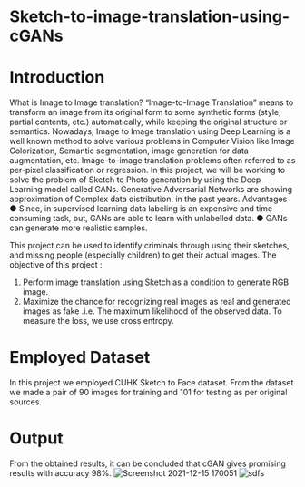 # Sketch-to-image-translation-using-cGANs
# Introduction
What is Image to Image translation?
 “Image-to-Image Translation” means to transform an image from its original form to some
synthetic forms (style, partial contents, etc.) automatically, while keeping the original structure or
semantics.
Nowadays, Image to Image translation using Deep Learning is a well known method to solve
various problems in Computer Vision like Image Colorization, Semantic segmentation, image
generation for data augmentation, etc. Image-to-image translation problems often referred to as
per-pixel classification or regression.
In this project, we will be working to solve the problem of Sketch to Photo generation by using
the Deep Learning model called GANs. Generative Adversarial Networks are showing
approximation of Complex data distribution, in the past years.
Advantages
● Since, in supervised learning data labeling is an expensive and time consuming task, but,
GANs are able to learn with unlabelled data.
● GANs can generate more realistic samples.

This project can be used to identify criminals through using their sketches, and missing people
(especially children) to get their actual images.
The objective of this project :
1. Perform image translation using Sketch as a condition to generate RGB image.
2. Maximize the chance for recognizing real images as real and generated images as fake
.i.e. The maximum likelihood of the observed data. To measure the loss, we use cross entropy.

# Employed Dataset
In this project we employed CUHK Sketch to Face dataset. From the dataset we made a pair of
90 images for training and 101 for testing as per original sources.

# Output
From the obtained results, it can be concluded that cGAN gives promising results with
accuracy 98%.
![Screenshot 2021-12-15 170051](https://user-images.githubusercontent.com/30427045/163821715-0c8c86b3-89d1-4e03-936b-450059e38a2a.png)
![sdfs](https://user-images.githubusercontent.com/30427045/163821730-2ca10209-7f59-4dbd-a4a5-d2ae1842e4ac.png)
